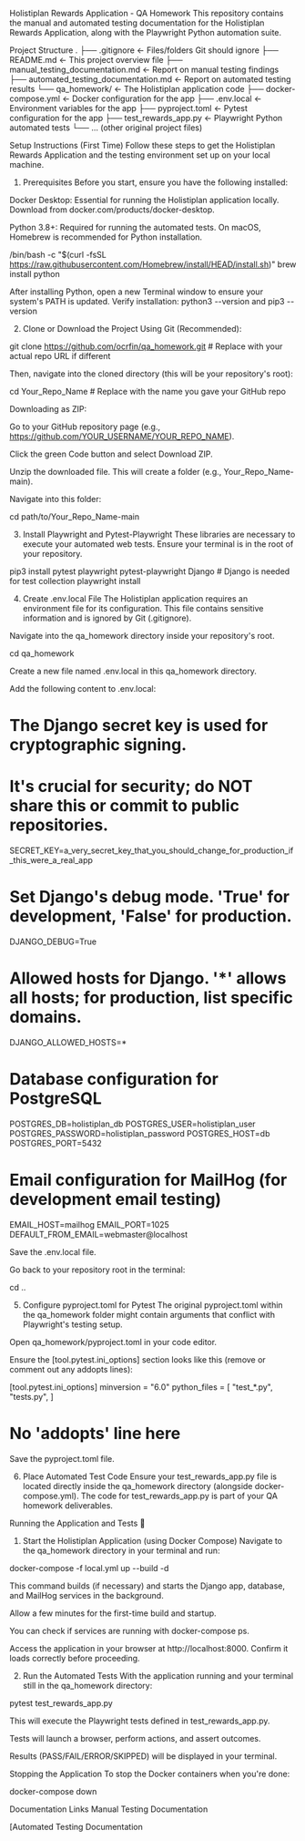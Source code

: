 Holistiplan Rewards Application - QA Homework
This repository contains the manual and automated testing documentation for the Holistiplan Rewards Application, along with the Playwright Python automation suite.

Project Structure
.
├── .gitignore                           <- Files/folders Git should ignore
├── README.md                           <- This project overview file
├── manual_testing_documentation.md     <- Report on manual testing findings
├── automated_testing_documentation.md  <- Report on automated testing results
└── qa_homework/                        <- The Holistiplan application code
    ├── docker-compose.yml              <- Docker configuration for the app
    ├── .env.local                      <- Environment variables for the app
    ├── pyproject.toml                  <- Pytest configuration for the app
    ├── test_rewards_app.py             <- Playwright Python automated tests
    └── ... (other original project files)

Setup Instructions (First Time)
Follow these steps to get the Holistiplan Rewards Application and the testing environment set up on your local machine.

1. Prerequisites
Before you start, ensure you have the following installed:

Docker Desktop: Essential for running the Holistiplan application locally. Download from docker.com/products/docker-desktop.

Python 3.8+: Required for running the automated tests. On macOS, Homebrew is recommended for Python installation.

/bin/bash -c "$(curl -fsSL https://raw.githubusercontent.com/Homebrew/install/HEAD/install.sh)"
brew install python

After installing Python, open a new Terminal window to ensure your system's PATH is updated.
Verify installation: python3 --version and pip3 --version

2. Clone or Download the Project
Using Git (Recommended):

git clone https://github.com/ocrfin/qa_homework.git # Replace with your actual repo URL if different

Then, navigate into the cloned directory (this will be your repository's root):

cd Your_Repo_Name # Replace with the name you gave your GitHub repo

Downloading as ZIP:

Go to your GitHub repository page (e.g., https://github.com/YOUR_USERNAME/YOUR_REPO_NAME).

Click the green Code button and select Download ZIP.

Unzip the downloaded file. This will create a folder (e.g., Your_Repo_Name-main).

Navigate into this folder:

cd path/to/Your_Repo_Name-main

3. Install Playwright and Pytest-Playwright
These libraries are necessary to execute your automated web tests. Ensure your terminal is in the root of your repository.

pip3 install pytest playwright pytest-playwright Django # Django is needed for test collection
playwright install

4. Create .env.local File
The Holistiplan application requires an environment file for its configuration. This file contains sensitive information and is ignored by Git (.gitignore).

Navigate into the qa_homework directory inside your repository's root.

cd qa_homework

Create a new file named .env.local in this qa_homework directory.

Add the following content to .env.local:

# The Django secret key is used for cryptographic signing.
# It's crucial for security; do NOT share this or commit to public repositories.
SECRET_KEY=a_very_secret_key_that_you_should_change_for_production_if_this_were_a_real_app

# Set Django's debug mode. 'True' for development, 'False' for production.
DJANGO_DEBUG=True

# Allowed hosts for Django. '*' allows all hosts; for production, list specific domains.
DJANGO_ALLOWED_HOSTS=*

# Database configuration for PostgreSQL
POSTGRES_DB=holistiplan_db
POSTGRES_USER=holistiplan_user
POSTGRES_PASSWORD=holistiplan_password
POSTGRES_HOST=db
POSTGRES_PORT=5432

# Email configuration for MailHog (for development email testing)
EMAIL_HOST=mailhog
EMAIL_PORT=1025
DEFAULT_FROM_EMAIL=webmaster@localhost

Save the .env.local file.

Go back to your repository root in the terminal:

cd ..

5. Configure pyproject.toml for Pytest
The original pyproject.toml within the qa_homework folder might contain arguments that conflict with Playwright's testing setup.

Open qa_homework/pyproject.toml in your code editor.

Ensure the [tool.pytest.ini_options] section looks like this (remove or comment out any addopts lines):

[tool.pytest.ini_options]
minversion = "6.0"
python_files = [
    "test_*.py",
    "tests.py",
]
# No 'addopts' line here

Save the pyproject.toml file.

6. Place Automated Test Code
Ensure your test_rewards_app.py file is located directly inside the qa_homework directory (alongside docker-compose.yml). The code for test_rewards_app.py is part of your QA homework deliverables.

Running the Application and Tests 🚀
1. Start the Holistiplan Application (using Docker Compose)
Navigate to the qa_homework directory in your terminal and run:

docker-compose -f local.yml up --build -d

This command builds (if necessary) and starts the Django app, database, and MailHog services in the background.

Allow a few minutes for the first-time build and startup.

You can check if services are running with docker-compose ps.

Access the application in your browser at http://localhost:8000. Confirm it loads correctly before proceeding.

2. Run the Automated Tests
With the application running and your terminal still in the qa_homework directory:

pytest test_rewards_app.py

This will execute the Playwright tests defined in test_rewards_app.py.

Tests will launch a browser, perform actions, and assert outcomes.

Results (PASS/FAIL/ERROR/SKIPPED) will be displayed in your terminal.

Stopping the Application
To stop the Docker containers when you're done:

docker-compose down

Documentation Links
Manual Testing Documentation

[Automated Testing Documentation
